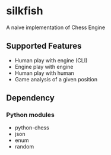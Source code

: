 # silkfish
A naive implementation of Chess Engine

## Supported Features
* Human play with engine (CLI)
* Engine play with engine
* Human play with human
* Game analysis of a given position

## Dependency
### Python modules
* python-chess
* json
* enum
* random


